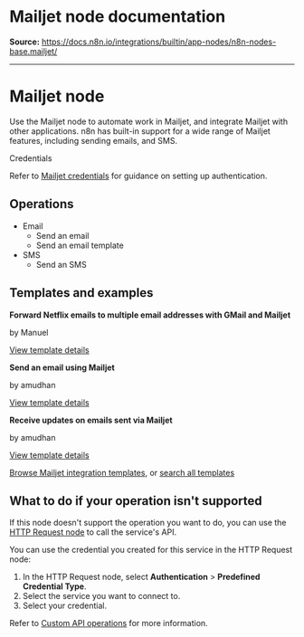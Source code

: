 # Mailjet node documentation

**Source:** https://docs.n8n.io/integrations/builtin/app-nodes/n8n-nodes-base.mailjet/

---

# Mailjet node

Use the Mailjet node to automate work in Mailjet, and integrate Mailjet with other applications. n8n has built-in support for a wide range of Mailjet features, including sending emails, and SMS.

Credentials

Refer to [Mailjet credentials](../../credentials/mailjet/) for guidance on setting up authentication.

## Operations

- Email
  - Send an email
  - Send an email template
- SMS
  - Send an SMS

## Templates and examples

**Forward Netflix emails to multiple email addresses with GMail and Mailjet**

by Manuel

[View template details](https://n8n.io/workflows/2279-forward-netflix-emails-to-multiple-email-addresses-with-gmail-and-mailjet/)

**Send an email using Mailjet**

by amudhan

[View template details](https://n8n.io/workflows/520-send-an-email-using-mailjet/)

**Receive updates on emails sent via Mailjet**

by amudhan

[View template details](https://n8n.io/workflows/521-receive-updates-on-emails-sent-via-mailjet/)

[Browse Mailjet integration templates](https://n8n.io/integrations/mailjet/), or [search all templates](https://n8n.io/workflows/)

## What to do if your operation isn't supported

If this node doesn't support the operation you want to do, you can use the [HTTP Request node](../../core-nodes/n8n-nodes-base.httprequest/) to call the service's API.

You can use the credential you created for this service in the HTTP Request node:

1. In the HTTP Request node, select **Authentication** > **Predefined Credential Type**.
2. Select the service you want to connect to.
3. Select your credential.

Refer to [Custom API operations](../../../custom-operations/) for more information.
